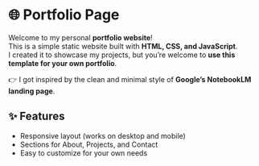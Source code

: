# 🌐 Portfolio Page

Welcome to my personal **portfolio website**!  
This is a simple static website built with **HTML, CSS, and JavaScript**.  
I created it to showcase my projects, but you’re welcome to **use this template for your own portfolio**.  

👉 I got inspired by the clean and minimal style of **Google’s NotebookLM landing page**.  

## ✨ Features
- Responsive layout (works on desktop and mobile)
- Sections for About, Projects, and Contact
- Easy to customize for your own needs